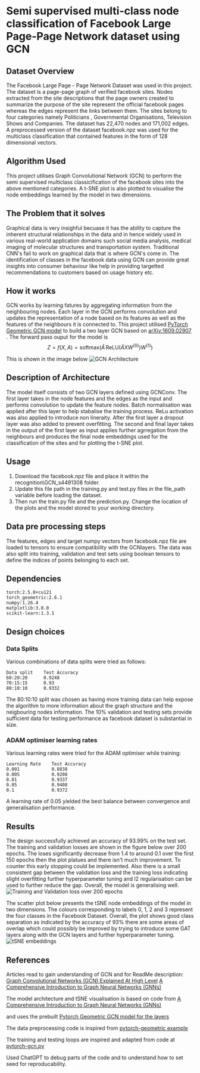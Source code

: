 # Semi supervised multi-class node classification of Facebook Large Page-Page Network dataset using GCN
## Dataset Overview 
The Facebook Large Page - Page Network Dataset was used in this project. The dataset is a page-page graph of verified facebook sites. Nodes extracted from the site descriptions that the page owners created to summarize the purpose of the site represent the official facebook pages whereas the edges represent the links between them. The sites belong to four categories namely Politicians , Governmental Organisations, Television Shows and Companies. The dataset has 22,470 nodes and 171,002 edges. A preprocessed version of the dataset facebook.npz was used for the multiclass classification that contained features in the form of 128 dimensional vectors. 

## Algorithm Used 
This project utilises Graph Convolutional Network (GCN) to perform the semi supervised multiclass classicification of the facebook sites into the above mentioned categories. A t-SNE plot is also plotted to visualise the node embeddings learned by the model in two dimensions. 

## The Problem that it solves 
Graphical data is very insighful becuase it has the ability to capture the inherent structural relationships in the data and in hence widely used in various real-world application domains such social media analysis, medical imaging of molecular structures and transportation system. Traditional CNN's fail to work on graphical data that is where GCN's come in. The identification of classes in the facebook data using GCN can provide great insights into consumer behaviour like help in providing targetted recommendations to customers based on usage history etc.

## How it works 
GCN works by learning fatures by aggregating information from the neighbouring nodes. Each layer in the GCN performs convolution and updates the representation of a node based on its features as well as the features of the neighbours it is connected to. This project utilised [PyTorch Geometric GCN model](https://pytorch-geometric.readthedocs.io/en/latest/generated/torch_geometric.nn.models.GCN.html) to build a two layer GCN based on [arXiv:1609.02907 ](https://arxiv.org/pdf/1609.02907). The forward pass ouput for the model is 
$$
Z = f(X, A) = \text{softmax}\left(\hat{A} \, \text{ReLU} \left(\hat{A} X W^{(0)}\right) W^{(1)}\right)
$$

 This is shown in the image below 
![GCN Architecture](GCN_image.jpg)

## Description of Architecture 
The model itself consists of two GCN layers defined using GCNConv. The first layer takes in the node features and the edges as the input and performs convolution to update the feature nodes. Batch normalisation was applied after this layer to help stabalise the training process. ReLu activation was also applied to introduce non lineraity. After the first layer a dropout layer was also added to prevent overfitting. The second and final layer takes in the output of the first layer as input applies further agrregation from the neighbours and produces the final node embeddings used for the classification of the sites and for plotting the t-SNE plot.

## Usage 
1. Download the facebook.npz file and place it within the recognition\GCN_s4491308 folder.
2. Update this file path in the training.py and test.py files in the file_path variable before loading the dataset.
3. Then run the train.py file and the prediction.py. 
   Change the location of the plots and the model stored to your working directory.

## Data pre processing steps 
The features, edges and target numpy vectors from facebook.npz file are loaded to tensors to ensure compatibility with the GCNlayers. The data was also split into training, validation and test sets using boolean tensors to define the indices of points belonging to each set. 

## Dependencies 

```
torch:2.5.0+cu121
torch_geometric:2.6.1
numpy:1.26.4
matplotlib:3.8.0 
scikit-learn:1.3.1
```

## Design choices 
### Data Splits 
Various combinations of data splits were tried as follows: 

```
Data split    Test Accuracy
60:20:20      0.9248
70:15:15      0.93
80:10:10      0.9332
```
The 80:10:10 split was chosen as having more training data can help expose the algorithm to more information about the graph structure and the neigbouring nodes information. The 10% validation and testing sets provide sufficient data for testing performance as facebook dataset is substantial in size.

### ADAM optimiser learning rates 
Various learning rates were tried for the ADAM optimiser while training: 
```
Learning Rate    Test Accuracy
0.001            0.8838
0.005            0.9208
0.01             0.9337
0.05             0.9408
0.1              0.9372
```
A learning rate of 0.05 yielded the best balance between convergence and generalisation performance. 

## Results 
The design successfully achieved an accuracy of 93.99% on the test set. The training and validation losses are shown in the figure below over 200 epochs. The loses significantly decrease from 1.4 to around 0.1 over the first 150 epochs then the plot platues and there isn't much improvement. To counter this early stopping could be implemented. Also there is a small consistent gap between the validation loss and the training loss indicating slight overfitting further hyperparameter tuning and l2 regularisation can be used to further reduce the gap. Overall, the model is generalising well. 
![Training and Validation loss over 200 epochs](training_validation_loss.png)

The scatter plot below presents the tSNE node embeddings of the model in two dimensions. The colours corresponding to labels 0, 1, 2 and 3 represent the four classes in the Facebook Dataset. Overall, the plot shows good class separation as indicated by the accuracy of 93% there are some areas of overlap which could possibly be improved by trying to introduce some GAT layers along with the GCN layers and further hyperparameter tuning. 
![tSNE embeddings](tSNE-embedding.png)

## References 
Articles read to gain understanding of GCN and for ReadMe description: 
[Graph Convolutional Networks (GCN) Explained At High Level](https://towardsai.net/p/l/graph-convolutional-networks-gcn-explained-at-high-level)
[A Comprehensive Introduction to Graph Neural Networks (GNNs)](https://www.datacamp.com/tutorial/comprehensive-introduction-graph-neural-networks-gnns-tutorial)

The model architecture and tSNE visualisation is based on code from [A Comprehensive Introduction to Graph Neural Networks (GNNs)](https://www.datacamp.com/tutorial/comprehensive-introduction-graph-neural-networks-gnns-tutorial)

and uses the prebuilt [Pytorch Geometric GCN model for the layers](https://pytorch-geometric.readthedocs.io/en/latest/generated/torch_geometric.nn.models.GCN.html)

The data preprocessing code is inspired from [pytorch-geometric example](https://github.com/pyg-team/pytorch_geometric/blob/master/torch_geometric/utils/mask.py#L41)

The training and testing loops are inspired and adapted from code at [pytorch-gcn.py](https://github.com/pyg-team/pytorch_geometric/blob/master/examples/gcn.py#L81)

Used ChatGPT to debug parts of the code and to understand how to set seed for reproducability. 
